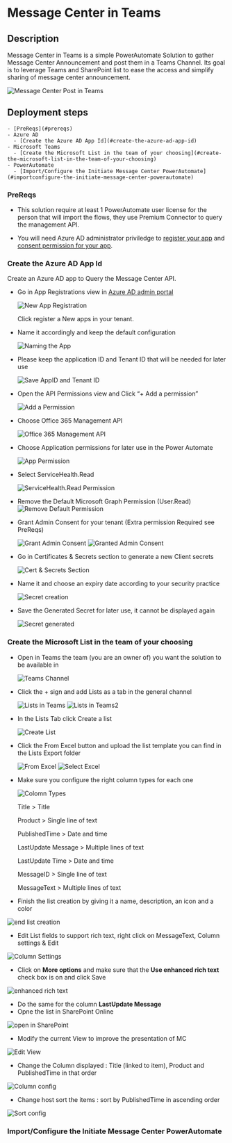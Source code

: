 # Message Center in Teams

## Description

Message Center in Teams is a simple PowerAutomate Solution to gather Message Center Announcement and post them in a Teams Channel.
Its goal is to leverage Teams and SharePoint list to ease the access and simplify sharing of message center announcement.

![Message Center Post in Teams](https://github.com/ericsche/MCinTeams/blob/main/Screenshots/Picture1.png)

## Deployment steps

    - [PreReqs](#prereqs)
    - Azure AD
      - [Create the Azure AD App Id](#create-the-azure-ad-app-id)
    - Microsoft Teams
      - [Create the Microsoft List in the team of your choosing](#create-the-microsoft-list-in-the-team-of-your-choosing)
    - PowerAutomate
      - [Import/Configure the Initiate Message Center PowerAutomate](#importconfigure-the-initiate-message-center-powerautomate)

### PreReqs

- This solution require at least 1 PowerAutomate user license for the person that will import the flows, they use Premium Connector to query the management API.

- You will need Azure AD administrator priviledge to [register your app](https://docs.microsoft.com/en-us/azure/active-directory/develop/howto-create-service-principal-portal#permissions-required-for-registering-an-app) and [consent permission for your app](https://docs.microsoft.com/en-us/azure/active-directory/manage-apps/grant-admin-consent#grant-admin-consent-in-app-registrations).

### Create the Azure AD App Id

Create an Azure AD app to Query the Message Center API.

- Go in App Registrations view in [Azure AD admin portal](https://aad.portal.azure.com/#blade/Microsoft_AAD_IAM/ActiveDirectoryMenuBlade/RegisteredApps)

    ![New App Registration](https://github.com/ericsche/MCinTeams/blob/main/Screenshots/Picture2.png)

    Click register a New apps in your tenant.
- Name it accordingly and keep the default configuration

    ![Naming the App](https://github.com/ericsche/MCinTeams/blob/main/Screenshots/Picture3.png)

- Please keep the application ID and Tenant ID that will be needed for later use

    ![Save AppID and Tenant ID](https://github.com/ericsche/MCinTeams/blob/main/Screenshots/Picture4.png)

- Open the API Permissions view and Click “+ Add a permission”

    ![Add a Permission](https://github.com/ericsche/MCinTeams/blob/main/Screenshots/Picture5.png)

- Choose Office 365 Management API

    ![Office 365 Management API](https://github.com/ericsche/MCinTeams/blob/main/Screenshots/Picture6.png)

- Choose Application permissions for later use in the Power Automate

     ![App Permission](https://github.com/ericsche/MCinTeams/blob/main/Screenshots/Picture7.png)

- Select ServiceHealth.Read

    ![ServiceHealth.Read Permission](https://github.com/ericsche/MCinTeams/blob/main/Screenshots/Picture8.png)

- Remove the Default Microsoft Graph Permission (User.Read)
    ![Remove Default Permission](https://github.com/ericsche/MCinTeams/blob/main/Screenshots/Picture9.png)

- Grant Admin Consent for your tenant (Extra permission Required see PreReqs)

    ![Grant Admin Consent](https://github.com/ericsche/MCinTeams/blob/main/Screenshots/Picture10.png)
    ![Granted Admin Consent](https://github.com/ericsche/MCinTeams/blob/main/Screenshots/Picture11.png)

- Go in Certificates & Secrets section to generate a new Client secrets

    ![Cert & Secrets Section](https://github.com/ericsche/MCinTeams/blob/main/Screenshots/Picture12.png)

- Name it and choose an expiry date according to your security practice

    ![Secret creation](https://github.com/ericsche/MCinTeams/blob/main/Screenshots/Picture13.png)

- Save the Generated Secret for later use, it cannot be displayed again

    ![Secret generated](https://github.com/ericsche/MCinTeams/blob/main/Screenshots/Picture14.png)

### Create the Microsoft List in the team of your choosing

- Open in Teams the team (you are an owner of) you want the solution to be available in

    ![Teams Channel](https://github.com/ericsche/MCinTeams/blob/main/Screenshots/Picture16.png)

- Click the + sign and add Lists as a tab in the general channel

    ![Lists in Teams](https://github.com/ericsche/MCinTeams/blob/main/Screenshots/Picture17.png)
    ![Lists in Teams2](https://github.com/ericsche/MCinTeams/blob/main/Screenshots/Picture18.png)

- In the Lists Tab click Create a list

    ![Create List](https://github.com/ericsche/MCinTeams/blob/main/Screenshots/Picture19.png)

- Click the From Excel button and upload the list template you can find in the Lists Export folder

    ![From Excel](https://github.com/ericsche/MCinTeams/blob/main/Screenshots/Picture20.png)
    ![Select Excel](https://github.com/ericsche/MCinTeams/blob/main/Screenshots/Picture22.png)

- Make sure you configure the right column types for each one

    ![Colomn Types](https://github.com/ericsche/MCinTeams/blob/main/Screenshots/Picture23.png)

    Title > Title

    Product > Single line of text

    PublishedTime > Date and time

    LastUpdate Message > Multiple lines of text

    LastUpdate Time > Date and time

    MessageID > Single line of text

    MessageText > Multiple lines of text

- Finish the list creation by giving it a name, description, an icon and a color

![end list creation](https://github.com/ericsche/MCinTeams/blob/main/Screenshots/Picture24.png)

- Edit List fields to support rich text, right click on MessageText, Column settings & Edit

![Column Settings](https://github.com/ericsche/MCinTeams/blob/main/Screenshots/Picture25.png)

- Click on **More options** and make sure that the **Use enhanced rich text** check box is on and click Save

![enhanced rich text](https://github.com/ericsche/MCinTeams/blob/main/Screenshots/Picture26.png)

- Do the same for the column **LastUpdate Message**
- Opne the list in SharePoint Online

![open in SharePoint](https://github.com/ericsche/MCinTeams/blob/main/Screenshots/Picture27.png)

- Modify the current View to improve the presentation of MC

![Edit View](https://github.com/ericsche/MCinTeams/blob/main/Screenshots/Picture28.png)

- Change the Column displayed : Title (linked to item), Product and PublishedTime in that order

![Column config](https://github.com/ericsche/MCinTeams/blob/main/Screenshots/Picture29.png)

- Change host sort the items : sort by PublishedTime in ascending order

![Sort config](https://github.com/ericsche/MCinTeams/blob/main/Screenshots/Picture30.png)

### Import/Configure the Initiate Message Center PowerAutomate
